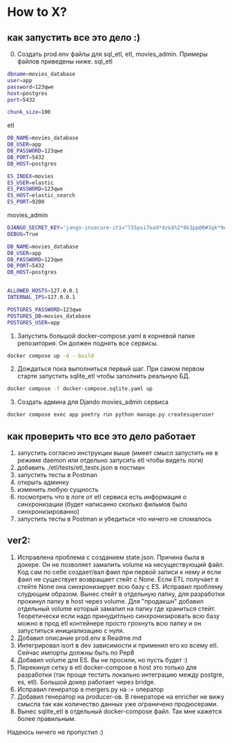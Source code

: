 # How to X?

## как запустить все это дело :)

0. Создать prod.env файлы для sql_etl, etl, movies_admin. Примеры файлов приведены ниже.
   sql_etl

```bash
dbname=movies_database
user=app
password=123qwe
host=postgres
port=5432

chunk_size=100
```

etl

```bash
DB_NAME=movies_database
DB_USER=app
DB_PASSWORD=123qwe
DB_PORT=5432
DB_HOST=postgres

ES_INDEX=movies
ES_USER=elastic
ES_PASSWORD=123qwe
ES_HOST=elastic_search
ES_PORT=9200
```

movies_admin

```bash
DJANGO_SECRET_KEY='jango-insecure-it1=^l55psi7oad*4z&$%2*8k1pp@0#3qk*9#5vb25&k3^r$_3'
DEBUG=True

DB_NAME=movies_database
DB_USER=app
DB_PASSWORD=123qwe
DB_PORT=5432
DB_HOST=postgres


ALLOWED_HOSTS=127.0.0.1
INTERNAL_IPS=127.0.0.1

POSTGRES_PASSWORD=123qwe
POSTGRES_DB=movies_database
POSTGRES_USER=app
```

1. Запустить большой docker-compose.yaml в корневой папке репозитория. Он должен поднять все сервисы.

```bash
docker compose up -d --build
```

2. Дождаться пока выполниться первый шаг. При самом первом старте запустить sqlite_etl чтобы заполнить реальную БД.

```bash
docker compose -f docker-compose.sqlite.yaml up
```

3. Создать админа для Djando movies_admin сервиса

```bash
docker compose exec app poetry run python manage.py createsuperuser
```

## как проверить что все это дело работает

1. запустить согласно инструкции выше (имеет смысл запустить не в режиме daemon или отдельно запусить etl чтобы видеть логи)
2. добавить ./etl/tests/etl_tests.json в постман
3. запустить тесты в Postman
4. открыть админку
5. изменить любую сущность
6. посмотреть что в логе от etl сервиса есть информация о синхронизации (будет написанно сколько фильмов было синхронизированно)
7. запустить тесты в Postman и убедиться что ничего не сломалось

## ver2:

1. Исправлена проблема с созданием state.json. Причина была в докере. Он не позволяет замапить volume на несуществующий файл. Код сам по себе создает/вал фаил при первой записи к нему и если фаил не существует возвращает стейт с None. Если ETL получает в стейте None она синхронизирует всю базу с ES. Исправил проблему слудющим образом. Вынес стейт в отдельную папку, для разработки прокинул папку в host через volume. Для "продакшн" добавил отдельный volume который замапил на папку где храниться стейт. Теоретически если надо принудитльно синхронизировать всю базу можно в прод etl контейнере просто грохнуть всю папку и он запуститься инициализацию с нуля.
2. Добавил описание prod.env в Readme.md
3. Интегрировал isort в dev зависимости и применил его ко всему etl. Сейчас импорты должны быть по Pep8
4. Добавил volume для ES. Вы не просили, но пусть будет :)
5. Перекинул сетку в etl docker-compose в host это только для разработки (так проще тестить локально интеграцию между postgre, es, etl). Большой докер работает через bridge.
6. Исправил генератор в mergers.py на := оператор
7. Добавил генератор на producer-ов. В генераторе на enricher не вижу смысла так как количество данных уже ограничено продюсерами.
8. Вынес sqlite_etl в отдельный docker-compose файл. Так мне кажется более правильным.

Надеюсь ничего не пропустил :)
